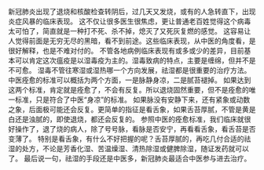 新冠肺炎出现了退烧和核酸检查转阴后，过几天又发烧，或有的人急转直下，出现炎症风暴的临床表现。
这不仅让很多医生很焦虑，更让普通老百姓觉得这个病毒太可怕了，简直就是一种打不死、杀不掉，熄灭了又死灰复燃的感觉。
这容易让人觉得前面是无穷无尽的黑暗，看不到前途。这些临床表现，从中医的角度看，是很好解释，也是不难对付的。
不管各地病例临床表现有或多或少的差异，目前基本可以肯定这次瘟疫是以湿毒疫为主的。湿毒致病的特点，主要是缠绵，但并不是不可愈。
湿毒不管往寒湿或湿热哪一个方向发展，祛湿都是很重要的治疗方法。中医痊愈的标准可以概括为两个方面，一是脉静身凉，二是腻苔褪掉。
如果达到这两个标准，肯定就是痊愈了，不会有反复。所以退烧固然重要，但不是痊愈的唯一标准，只是符合了中医“身凉”的标准。
如果脉没有安静下来，还有紧象或动数之象，后面极可能还会反复。更简单的指征是看舌象，如果舌苔厚腻，不管是黄是白还是浊腻的，即使退烧，都还会反复的。
参照中医的痊愈标准，我们临床就很好操作了，退了烧的病人，除了号号脉，看脉是否安宁，再看看舌象，看舌苔是否变薄了。
特别是看舌象，有什么不好把握的呢？舌苔厚腻的，再吃几付合适的祛湿的处方，不论是芳香化湿、苦温燥湿、清热除湿或健脾除湿，随证发药就可以了。
最后说一句，祛湿的手段还是中医多，新冠肺炎最适合中医参与进去治疗。

